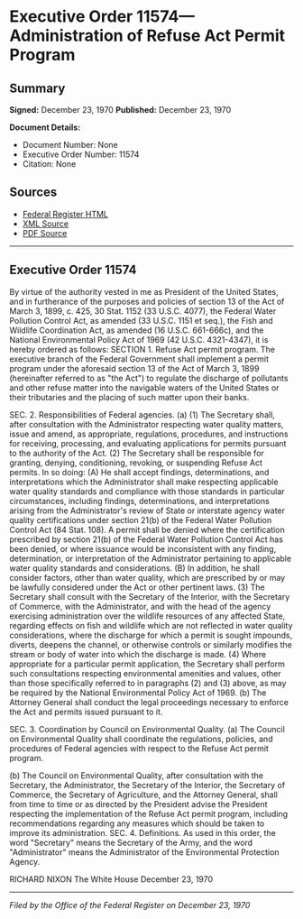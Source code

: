 # Executive Order 11574—Administration of Refuse Act Permit Program

## Summary

**Signed:** December 23, 1970
**Published:** December 23, 1970

**Document Details:**
- Document Number: None
- Executive Order Number: 11574
- Citation: None

## Sources
- [Federal Register HTML](https://www.presidency.ucsb.edu/documents/executive-order-11574-administration-refuse-act-permit-program)
- [XML Source](None)
- [PDF Source](None)

---

## Executive Order 11574

By virtue of the authority vested in me as President of the United States, and in furtherance of the purposes and policies of section 13 of the Act of March 3, 1899, c. 425, 30 Stat. 1152 (33 U.S.C. 4077), the Federal Water Pollution Control Act, as amended (33 U.S.C. 1151 et seq.), the Fish and Wildlife Coordination Act, as amended (16 U.S.C. 661-666c), and the National Environmental Policy Act of 1969 (42 U.S.C. 4321-4347), it is hereby ordered as follows:
SECTION 1. Refuse Act permit program. The executive branch of the Federal Government shall implement a permit program under the aforesaid section 13 of the Act of March 3, 1899 (hereinafter referred to as "the Act") to regulate the discharge of pollutants and other refuse matter into the navigable waters of the United States or their tributaries and the placing of such matter upon their banks.

SEC. 2. Responsibilities of Federal agencies. (a) (1) The Secretary shall, after consultation with the Administrator respecting water quality matters, issue and amend, as appropriate, regulations, procedures, and instructions for receiving, processing, and evaluating applications for permits pursuant to the authority of the Act.
    (2) The Secretary shall be responsible for granting, denying, conditioning, revoking, or suspending Refuse Act permits. In so doing:
(A) He shall accept findings, determinations, and interpretations which the Administrator shall make respecting applicable water quality standards and compliance with those standards in particular circumstances, including findings, determinations, and interpretations arising from the Administrator's review of State or interstate agency water quality certifications under section 21(b) of the Federal Water Pollution Control Act (84 Stat. 108). A permit shall be denied where the certification prescribed by section 21(b) of the Federal Water Pollution Control Act has been denied, or where issuance would be inconsistent with any finding, determination, or interpretation of the Administrator pertaining to applicable water quality standards and considerations.
(B) In addition, he shall consider factors, other than water quality, which are prescribed by or may be lawfully considered under the Act or other pertinent laws.
    (3) The Secretary shall consult with the Secretary of the Interior, with the Secretary of Commerce, with the Administrator, and with the head of the agency exercising administration over the wildlife resources of any affected State, regarding effects on fish and wildlife which are not reflected in water quality considerations, where the discharge for which a permit is sought impounds, diverts, deepens the channel, or otherwise controls or similarly modifies the stream or body of water into which the discharge is made.
    (4) Where appropriate for a particular permit application, the Secretary shall perform such consultations respecting environmental amenities and values, other than those specifically referred to in paragraphs (2) and (3) above, as may be required by the National Environmental Policy Act of 1969.
(b) The Attorney General shall conduct the legal proceedings necessary to enforce the Act and permits issued pursuant to it.

SEC. 3. Coordination by Council on Environmental Quality. (a) The Council on Environmental Quality shall coordinate the regulations, policies, and procedures of Federal agencies with respect to the Refuse Act permit program.

(b) The Council on Environmental Quality, after consultation with the Secretary, the Administrator, the Secretary of the Interior, the Secretary of Commerce, the Secretary of Agriculture, and the Attorney General, shall from time to time or as directed by the President advise the President respecting the implementation of the Refuse Act permit program, including recommendations regarding any measures which should be taken to improve its administration.
SEC. 4. Definitions. As used in this order, the word "Secretary" means the Secretary of the Army, and the word "Administrator" means the Administrator of the Environmental Protection Agency.

RICHARD NIXON
The White House
December 23, 1970

---

*Filed by the Office of the Federal Register on December 23, 1970*
